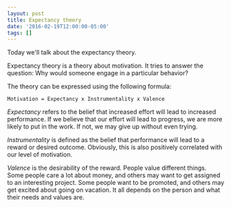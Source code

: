```yaml
---
layout: post
title: Expectancy theory
date: '2016-02-19T12:00:00-05:00'
tags: []
---
```

Today we'll talk about the expectancy theory.

Expectancy theory is a theory about motivation. It tries to answer the question: Why would someone engage in a particular behavior?

The theory can be expressed using the following formula:

    Motivation = Expectancy x Instrumentality x Valence

_Expectancy_ refers to the belief that increased effort will lead to increased performance. If we believe that our effort will lead to progress, we are more likely to put in the work. If not, we may give up without even trying.

_Instrumentality_ is defined as the belief that performance will lead to a reward or desired outcome. Obviously, this is also positively correlated with our level of motivation.

_Valence_ is the desirability of the reward. People value different things. Some people care a lot about money, and others may want to get assigned to an interesting project. Some people want to be promoted, and others may get excited about going on vacation. It all depends on the person and what their needs and values are.
